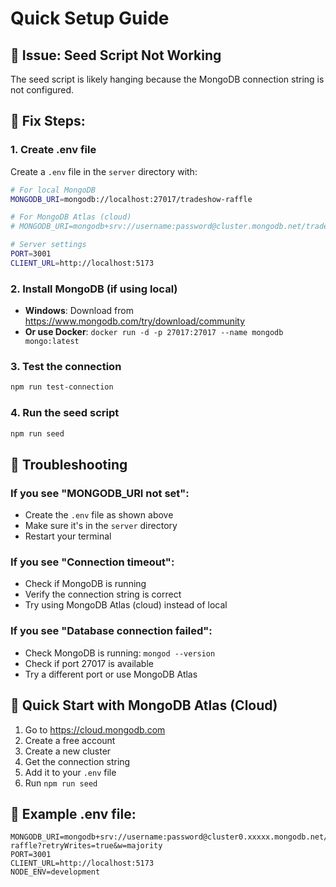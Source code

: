 # Quick Setup Guide

## 🚨 Issue: Seed Script Not Working

The seed script is likely hanging because the MongoDB connection string is not configured.

## 🔧 Fix Steps:

### 1. Create .env file
Create a `.env` file in the `server` directory with:

```bash
# For local MongoDB
MONGODB_URI=mongodb://localhost:27017/tradeshow-raffle

# For MongoDB Atlas (cloud)
# MONGODB_URI=mongodb+srv://username:password@cluster.mongodb.net/tradeshow-raffle

# Server settings
PORT=3001
CLIENT_URL=http://localhost:5173
```

### 2. Install MongoDB (if using local)
- **Windows**: Download from https://www.mongodb.com/try/download/community
- **Or use Docker**: `docker run -d -p 27017:27017 --name mongodb mongo:latest`

### 3. Test the connection
```bash
npm run test-connection
```

### 4. Run the seed script
```bash
npm run seed
```

## 🐛 Troubleshooting

### If you see "MONGODB_URI not set":
- Create the `.env` file as shown above
- Make sure it's in the `server` directory
- Restart your terminal

### If you see "Connection timeout":
- Check if MongoDB is running
- Verify the connection string is correct
- Try using MongoDB Atlas (cloud) instead of local

### If you see "Database connection failed":
- Check MongoDB is running: `mongod --version`
- Check if port 27017 is available
- Try a different port or use MongoDB Atlas

## 🚀 Quick Start with MongoDB Atlas (Cloud)

1. Go to https://cloud.mongodb.com
2. Create a free account
3. Create a new cluster
4. Get the connection string
5. Add it to your `.env` file
6. Run `npm run seed`

## 📝 Example .env file:

```env
MONGODB_URI=mongodb+srv://username:password@cluster0.xxxxx.mongodb.net/tradeshow-raffle?retryWrites=true&w=majority
PORT=3001
CLIENT_URL=http://localhost:5173
NODE_ENV=development
```


